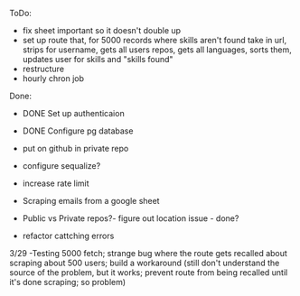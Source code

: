 ToDo:


- fix sheet important so it doesn't double up
- set up route that,
for 5000 records where skills aren't found
take in url,
strips for username,
gets all users repos,
gets all languages,
sorts them,
updates user for skills and "skills found"
- restructure
- hourly chron job





Done:
- DONE Set up authenticaion
- DONE Configure pg database
- put on github in private repo


 - configure sequalize?

 - increase rate limit
 - Scraping emails from a google sheet
 - Public vs Private repos?- figure out location issue - done?
- refactor cattching errors


3/29
-Testing 5000 fetch; strange bug where the route gets recalled about scraping about 500 users; build a workaround (still don't understand the source of the problem, but it works; prevent route from being recalled until it's done scraping; so problem)
